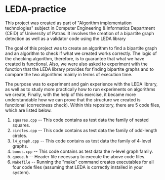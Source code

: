 # LEDA-practice
This project was created as part of "Algorithm implementation technologies" subject in Computer Engineering &amp; Informatics Department (CEID) of University of Patras. It involves the creation of a bipartite graph detection as well as a validator code using the LEDA library

The goal of this project was to create an algorithm to find a bipartite graph and an algorithm to check if what we created works correctly. The logic of the checking algorithm, therefore, is to guarantee that what we have created is functional. Also, we were also asked to experiment with the function that the LEDA library provides for finding bipartite graphs and to compare the two algorithms mainly in terms of execution time.

The purpose was to experiment and gain experience with the LEDA library, as well as to study more practically how to run experiments on algorithms we create, Finally, with the help of this exercise, it became more understandable how we can prove that the structure we created is functional (correctness check).
Within this repository, there are 5 code files, which are listed below.

1. `squares.cpp` -- This code contains as test data the family of nested squares.
2. `circles.cpp` -- This code contains as test data the family of odd-length circles.
3. `l4_graph.cpp` -- This code contains as test data the family of 4-level graphs.
4. `bonus.cpp` -- This code contains as test data the n-level graph family.
5. `queue.h` -- Header file necessary to execute the above code files.
6. `Makefile` -- Running the "make" command creates executables for all four code files (assuming that LEDA is correctly installed in your system).
